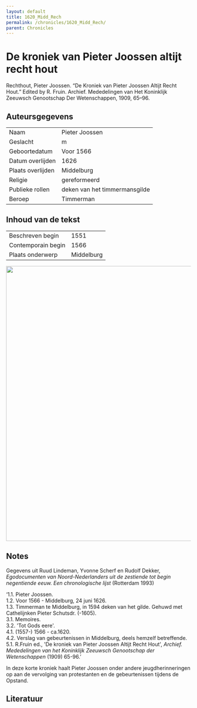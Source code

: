 ```yaml
---
layout: default
title: 1620_Midd_Rech
permalink: /chronicles/1620_Midd_Rech/
parent: Chronicles
--- 
```



# De kroniek van Pieter Joossen altijt recht hout 

Rechthout, Pieter Joossen. “De Kroniek van Pieter Joossen Altijt Recht Hout.” Edited by R. Fruin. Archief. Mededelingen van Het Koninklijk Zeeuwsch Genootschap Der Wetenschappen, 1909, 65–96. 

## Auteursgegevens 

| | | 
| --------------- | --------------- | 
| Naam | Pieter Joossen | 
| Geslacht | m | 
| Geboortedatum | Voor 1566 | 
| Datum overlijden | 1626 | 
| Plaats overlijden | Middelburg | 
| Religie | gereformeerd | 
| Publieke rollen | deken van het timmermansgilde | 
| Beroep | Timmerman | 

## Inhoud van de tekst 

| | | 
| --------------- | --------------- | 
| Beschreven begin | 1551 | 
| Contemporain begin | 1566 | 
| Plaats onderwerp | Middelburg | 

[<img src="..\..\barplots_chronicles\1620_Midd_Rech.jpg" width="750"/>](..\..\barplots_chronicles\1620_Midd_Rech.jpg) 

## Notes 

Gegevens uit Ruud Lindeman, Yvonne Scherf en Rudolf Dekker, _Egodocumenten van
Noord-Nederlanders uit de zestiende tot begin negentiende eeuw. Een
chronologische lijst_ (Rotterdam 1993)

‘1.1. Pieter Joossen.  
1.2. Voor 1566 - Middelburg, 24 juni 1626.  
1.3. Timmerman te Middelburg, in 1594 deken van het gilde. Gehuwd met
Cathelijnken Pieter Schutsdr. (-1605).  
3.1. Memoires.  
3.2. 'Tot Gods eere'.  
4.1. (1557-) 1566 - ca.1620.  
4.2. Verslag van gebeurtenissen in Middelburg, deels hemzelf betreffende.  
5.1. R.Fruin ed., 'De kroniek van Pieter Joossen Altijt Recht Hout', _Archief.
Mededelingen van het Koninklijk Zeeuwsch Genootschap der Wetenschappen_ (1909)
65-96.’

In deze korte kroniek haalt Pieter Joossen onder andere jeugdherinneringen op
aan de vervolging van protestanten en de gebeurtenissen tijdens de Opstand.



## Literatuur 

